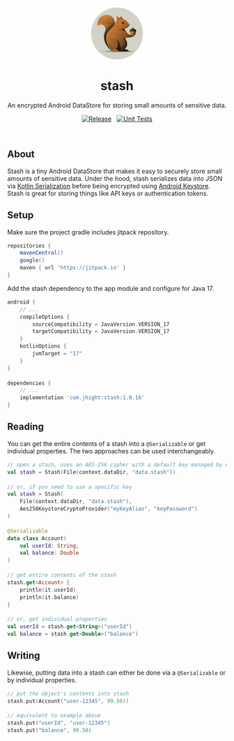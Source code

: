 <p align="center">
    <img width="128" src="icon.png" align="center" alt="Stash" />
    <h1 align="center">stash</h1>
    <p align="center">An encrypted Android DataStore for storing small amounts of sensitive data.</p>
    <p align="center">
        <a href="https://jitpack.io/#com.jhight/stash"><img src="https://jitpack.io/v/com.jhight/stash.svg" alt="Release"/></a>
        &nbsp;
        <a href="https://github.com/jhight/stash/actions/workflows/unit-tests.yaml"><img src="https://github.com/jhight/stash/actions/workflows/unit-tests.yaml/badge.svg" alt="Unit Tests"/></a>
    </p>
    <p><br/></p>
</p>

## About
Stash is a tiny Android DataStore that makes it easy to securely store small amounts of sensitive data. Under the hood, stash serializes data into JSON via [Kotlin Serialization](https://kotlinlang.org/docs/serialization.html) before being encrypted using [Android Keystore](https://developer.android.com/privacy-and-security/keystore). Stash is great for storing things like API keys or authentication tokens.

## Setup
Make sure the project gradle includes jitpack repository.
```gradle
repositories {
    mavenCentral()
    google()
    maven { url 'https://jitpack.io' }
}
```

Add the stash dependency to the app module and configure for Java 17.
```gradle
android {
    // ...
    compileOptions {
        sourceCompatibility = JavaVersion.VERSION_17
        targetCompatibility = JavaVersion.VERSION_17
    }
    kotlinOptions {
        jvmTarget = "17"
    }
}

dependencies {
    // ...
    implementation 'com.jhight:stash:1.0.16'
}
```

## Reading
You can get the entire contents of a stash into a `@Serializable` or get individual properties. The two approaches can be used interchangeably.
```kotlin
// open a stash, uses an AES-256 cipher with a default key managed by Android Keystore
val stash = Stash(File(context.dataDir, "data.stash"))

// or, if you need to use a specific key
val stash = Stash(
    File(context.dataDir, "data.stash"),
    Aes256KeystoreCryptoProvider("myKeyAlias", "keyPassword")
)

@Serializable
data class Account(
    val userId: String,
    val balance: Double
)

// get entire contents of the stash
stash.get<Account> {
    println(it.userId)
    println(it.balance)
}

// or, get individual properties
val userId = stash.get<String>("userId")
val balance = stash.get<Double>("balance")
```

## Writing
Likewise, putting data into a stash can either be done via a `@Serializable` or by individual properties.
```kotlin
// put the object's contents into stash
stash.put(Account("user-12345", 99.50))

// equivalent to example above
stash.put("userId", "user-12345")
stash.put("balance", 99.50)
```
